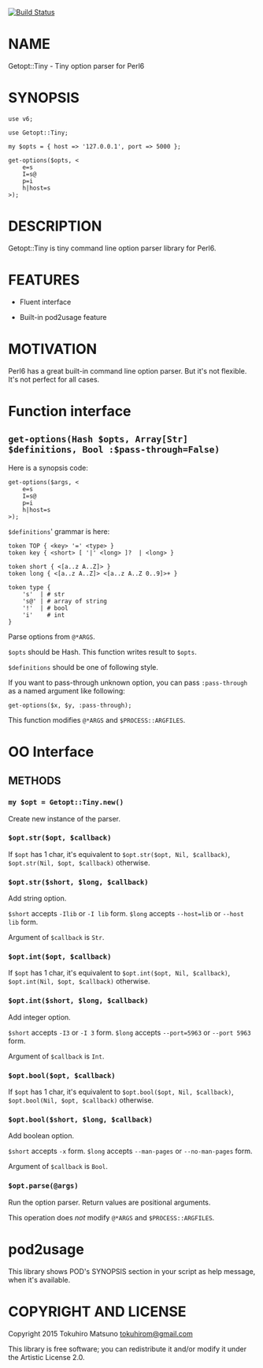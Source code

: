 [![Build Status](https://travis-ci.org/tokuhirom/p6-Getopt-Tiny.svg?branch=master)](https://travis-ci.org/tokuhirom/p6-Getopt-Tiny)

NAME
====

Getopt::Tiny - Tiny option parser for Perl6

SYNOPSIS
========

    use v6;

    use Getopt::Tiny;

    my $opts = { host => '127.0.0.1', port => 5000 };

    get-options($opts, <
        e=s
        I=s@
        p=i
        h|host=s
    >);

DESCRIPTION
===========

Getopt::Tiny is tiny command line option parser library for Perl6.

FEATURES
========

  * Fluent interface

  * Built-in pod2usage feature

MOTIVATION
==========

Perl6 has a great built-in command line option parser. But it's not flexible. It's not perfect for all cases.

Function interface
==================

`get-options(Hash $opts, Array[Str] $definitions, Bool :$pass-through=False)`
-----------------------------------------------------------------------------

Here is a synopsis code:

    get-options($args, <
        e=s
        I=s@
        p=i
        h|host=s
    >);

`$definitions`' grammar is here:

    token TOP { <key> '=' <type> }
    token key { <short> [ '|' <long> ]?  | <long> }

    token short { <[a..z A..Z]> }
    token long { <[a..z A..Z]> <[a..z A..Z 0..9]>+ }

    token type {
        's'  | # str
        's@' | # array of string
        '!'  | # bool
        'i'    # int
    }

Parse options from `@*ARGS`.

`$opts` should be Hash. This function writes result to `$opts`.

`$definitions` should be one of following style.

If you want to pass-through unknown option, you can pass `:pass-through` as a named argument like following:

    get-options($x, $y, :pass-through);

This function modifies `@*ARGS` and `$PROCESS::ARGFILES`.

OO Interface
============

METHODS
-------

### `my $opt = Getopt::Tiny.new()`

Create new instance of the parser.

### `$opt.str($opt, $callback)`

If `$opt` has 1 char, it's equivalent to `$opt.str($opt, Nil, $callback)`, `$opt.str(Nil, $opt, $callback)` otherwise.

### `$opt.str($short, $long, $callback)`

Add string option.

`$short` accepts `-Ilib` or `-I lib` form. `$long` accepts `--host=lib` or `--host lib` form.

Argument of `$callback` is `Str`.

### `$opt.int($opt, $callback)`

If `$opt` has 1 char, it's equivalent to `$opt.int($opt, Nil, $callback)`, `$opt.int(Nil, $opt, $callback)` otherwise.

### `$opt.int($short, $long, $callback)`

Add integer option.

`$short` accepts `-I3` or `-I 3` form. `$long` accepts `--port=5963` or `--port 5963` form.

Argument of `$callback` is `Int`.

### `$opt.bool($opt, $callback)`

If `$opt` has 1 char, it's equivalent to `$opt.bool($opt, Nil, $callback)`, `$opt.bool(Nil, $opt, $callback)` otherwise.

### `$opt.bool($short, $long, $callback)`

Add boolean option.

`$short` accepts `-x` form. `$long` accepts `--man-pages` or `--no-man-pages` form.

Argument of `$callback` is `Bool`.

### `$opt.parse(@args)`

Run the option parser. Return values are positional arguments.

This operation does *not* modify `@*ARGS` and `$PROCESS::ARGFILES`.

pod2usage
=========

This library shows POD's SYNOPSIS section in your script as help message, when it's available.

COPYRIGHT AND LICENSE
=====================

Copyright 2015 Tokuhiro Matsuno <tokuhirom@gmail.com>

This library is free software; you can redistribute it and/or modify it under the Artistic License 2.0.
